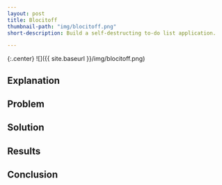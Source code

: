 ```yaml
---
layout: post
title: Blocitoff
thumbnail-path: "img/blocitoff.png"
short-description: Build a self-destructing to-do list application.

---
```


{:.center}
![]({{ site.baseurl }}/img/blocitoff.png)

## Explanation



## Problem



## Solution



## Results


## Conclusion

